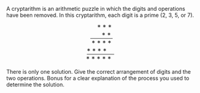 
<!-----
layout: page
title: Problem of the Week
----->


<!--<p>Due Wednesday, October 4, 2022 at midnight submitted to 
<a href="https://forms.gle/LgCLL5vhwUn6h5eA7">this Google form.</a> <b>You must be logged into your NAU gmail to submit via this form. </b>-->


<p>A cryptarithm is an arithmetic puzzle in which the digits and operations have been removed. In this cryptarithm, each digit is a prime (2, 3, 5, or 7). </p>


<div style="text-align:center; font-size:18px">&nbsp;  *  *  * <br> <u>
 &nbsp; &nbsp; &nbsp;  *  *  </u> &nbsp; <br>
&nbsp;*  *  *  *  &nbsp;<br> <u> *  *  *  * &nbsp;  &nbsp;</u> &nbsp;<br>  * * * * * &nbsp; &nbsp; </div>



<p>There is only one solution. Give the correct arrangement of digits and the two operations. Bonus for a clear explanation of the process you used to determine the solution.  </p>


